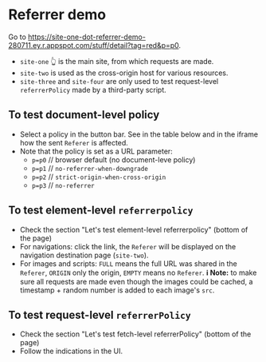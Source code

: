 # Referrer demo

Go to https://site-one-dot-referrer-demo-280711.ey.r.appspot.com/stuff/detail?tag=red&p=p0.
- `site-one` 👆 is the main site, from which requests are made.
- `site-two` is used as the cross-origin host for various resources.
- `site-three` and `site-four` are only used to test request-level `referrerPolicy` made by a third-party script.

## To test document-level policy
- Select a policy in the button bar. See in the table below and in the iframe how the sent `Referer` is affected.
- Note that the policy is set as a URL parameter:
  - `p=p0` // browser default (no document-leve policy)
  - `p=p1` // `no-referrer-when-downgrade`
  - `p=p2` // `strict-origin-when-cross-origin`
  - `p=p3` // `no-referrer`
  
## To test element-level `referrerpolicy`
- Check the section "Let's test element-level referrerpolicy" (bottom of the page)
- For navigations: click the link, the `Referer` will be displayed on the navigation destination page (`site-two`).
- For images and scripts: `FULL` means the full URL was shared in the `Referer`, `ORIGIN` only the origin, `EMPTY` means no `Referer`.
**ℹ️ Note:** to make sure all requests are made even though the images could be cached, a timestamp + random number is added to each image's `src`.
  
## To test request-level `referrerPolicy`
- Check the section "Let's test fetch-level referrerPolicy" (bottom of the page)
- Follow the indications in the UI.
   
   
